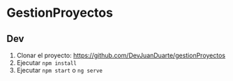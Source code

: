 # GestionProyectos

## Dev

1. Clonar el proyecto: https://github.com/DevJuanDuarte/gestionProyectos
2. Ejecutar ```npm install```
4. Ejecutar ```npm start``` o  ```ng serve```